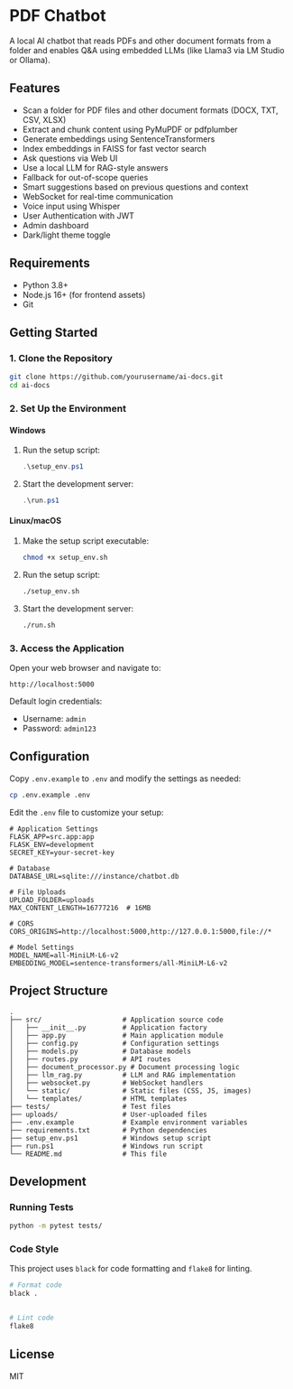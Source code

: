 # PDF Chatbot

A local AI chatbot that reads PDFs and other document formats from a folder and enables Q&A using embedded LLMs (like Llama3 via LM Studio or Ollama).

## Features

- Scan a folder for PDF files and other document formats (DOCX, TXT, CSV, XLSX)
- Extract and chunk content using PyMuPDF or pdfplumber
- Generate embeddings using SentenceTransformers
- Index embeddings in FAISS for fast vector search
- Ask questions via Web UI
- Use a local LLM for RAG-style answers
- Fallback for out-of-scope queries
- Smart suggestions based on previous questions and context
- WebSocket for real-time communication
- Voice input using Whisper
- User Authentication with JWT
- Admin dashboard
- Dark/light theme toggle

## Requirements

- Python 3.8+
- Node.js 16+ (for frontend assets)
- Git

## Getting Started

### 1. Clone the Repository

```bash
git clone https://github.com/yourusername/ai-docs.git
cd ai-docs
```

### 2. Set Up the Environment

#### Windows

1. Run the setup script:
   ```powershell
   .\setup_env.ps1
   ```

2. Start the development server:
   ```powershell
   .\run.ps1
   ```

#### Linux/macOS

1. Make the setup script executable:
   ```bash
   chmod +x setup_env.sh
   ```

2. Run the setup script:
   ```bash
   ./setup_env.sh
   ```

3. Start the development server:
   ```bash
   ./run.sh
   ```

### 3. Access the Application

Open your web browser and navigate to:

```
http://localhost:5000
```

Default login credentials:
- Username: `admin`
- Password: `admin123`

## Configuration

Copy `.env.example` to `.env` and modify the settings as needed:

```bash
cp .env.example .env
```

Edit the `.env` file to customize your setup:

```env
# Application Settings
FLASK_APP=src.app:app
FLASK_ENV=development
SECRET_KEY=your-secret-key

# Database
DATABASE_URL=sqlite:///instance/chatbot.db

# File Uploads
UPLOAD_FOLDER=uploads
MAX_CONTENT_LENGTH=16777216  # 16MB

# CORS
CORS_ORIGINS=http://localhost:5000,http://127.0.0.1:5000,file://*

# Model Settings
MODEL_NAME=all-MiniLM-L6-v2
EMBEDDING_MODEL=sentence-transformers/all-MiniLM-L6-v2
```

## Project Structure

```
.
├── src/                    # Application source code
│   ├── __init__.py         # Application factory
│   ├── app.py              # Main application module
│   ├── config.py           # Configuration settings
│   ├── models.py           # Database models
│   ├── routes.py           # API routes
│   ├── document_processor.py # Document processing logic
│   ├── llm_rag.py          # LLM and RAG implementation
│   ├── websocket.py        # WebSocket handlers
│   └── static/             # Static files (CSS, JS, images)
│   └── templates/          # HTML templates
├── tests/                  # Test files
├── uploads/                # User-uploaded files
├── .env.example            # Example environment variables
├── requirements.txt        # Python dependencies
├── setup_env.ps1           # Windows setup script
├── run.ps1                 # Windows run script
└── README.md               # This file
```

## Development

### Running Tests

```bash
python -m pytest tests/
```

### Code Style

This project uses `black` for code formatting and `flake8` for linting.

```bash
# Format code
black .


# Lint code
flake8
```

## License

MIT
